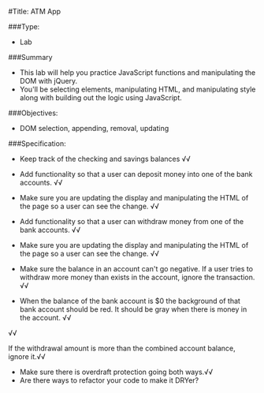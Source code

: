 #Title: ATM App

###Type:
- Lab

###Summary
- This lab will help you practice JavaScript functions and manipulating the DOM with jQuery.
- You'll be selecting elements, manipulating HTML, and manipulating style along
with building out the logic using JavaScript.

###Objectives:
- DOM selection, appending, removal, updating

###Specification:

* Keep track of the checking and savings balances √√

* Add functionality so that a user can deposit money into one of the bank accounts. √√

* Make sure you are updating the display and manipulating the HTML of the page
so a user can see the change. √√

* Add functionality so that a user can withdraw money from one of the bank accounts. √√

* Make sure you are updating the display and manipulating the HTML of the page
so a user can see the change. √√

* Make sure the balance in an account can't go negative. If a user tries to
withdraw more money than exists in the account, ignore the transaction. √√

* When the balance of the bank account is $0 the background of that bank account
should be red. It should be gray when there is money in the account. √√

<!-- * What happens when the user wants to withdraw more money from the checking
account than is in the account? These accounts have overdraft protection, so if
a withdrawal can be covered by the balances in both accounts, take the checking
balance down to $0 and take the rest of the withdrawal from the savings account. -->√√

If the withdrawal amount is more than the combined account balance, ignore it.√√
* Make sure there is overdraft protection going both ways.√√
* Are there ways to refactor your code to make it DRYer?
